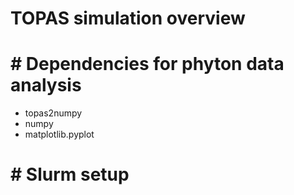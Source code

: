 # TOPAS simulation overview

# # Dependencies for phyton data analysis

- topas2numpy
- numpy
- matplotlib.pyplot

# # Slurm setup